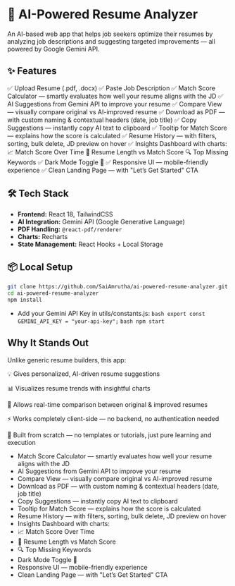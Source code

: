 # 🚀 AI-Powered Resume Analyzer

An AI-based web app that helps job seekers optimize their resumes by analyzing job descriptions and suggesting targeted improvements — all powered by Google Gemini API.

## ✨ Features

✅ Upload Resume (.pdf, .docx)
✅ Paste Job Description
✅ Match Score Calculator — smartly evaluates how well your resume aligns with the JD
✅ AI Suggestions from Gemini API to improve your resume
✅ Compare View — visually compare original vs AI-improved resume
✅ Download as PDF — with custom naming & contextual headers (date, job title)
✅ Copy Suggestions — instantly copy AI text to clipboard
✅ Tooltip for Match Score — explains how the score is calculated
✅ Resume History — with filters, sorting, bulk delete, JD preview on hover
✅ Insights Dashboard with charts:
📈 Match Score Over Time
📏 Resume Length vs Match Score
🔍 Top Missing Keywords
✅ Dark Mode Toggle 🌙
✅ Responsive UI — mobile-friendly experience
✅ Clean Landing Page — with "Let’s Get Started" CTA

## 🛠 Tech Stack

- **Frontend:** React 18, TailwindCSS
- **AI Integration:** Gemini API (Google Generative Language)
- **PDF Handling:** `@react-pdf/renderer`
- **Charts:** Recharts
- **State Management:** React Hooks + Local Storage

## 📦 Local Setup

```bash
git clone https://github.com/SaiAmrutha/ai-powered-resume-analyzer.git
cd ai-powered-resume-analyzer
npm install
```

- Add your Gemini API Key in utils/constants.js:
  `bash export const GEMINI_API_KEY = "your-api-key";`
  `bash npm start `

## Why It Stands Out

Unlike generic resume builders, this app:

💡 Gives personalized, AI-driven resume suggestions

📊 Visualizes resume trends with insightful charts

🔁 Allows real-time comparison between original & improved resumes

⚡ Works completely client-side — no backend, no authentication needed

🎯 Built from scratch — no templates or tutorials, just pure learning and execution

- Match Score Calculator — smartly evaluates how well your resume aligns with the JD
- AI Suggestions from Gemini API to improve your resume
- Compare View — visually compare original vs AI-improved resume
- Download as PDF — with custom naming & contextual headers (date, job title)
- Copy Suggestions — instantly copy AI text to clipboard
- Tooltip for Match Score — explains how the score is calculated
- Resume History — with filters, sorting, bulk delete, JD preview on hover
- Insights Dashboard with charts:
- 📈 Match Score Over Time
- 📏 Resume Length vs Match Score
- 🔍 Top Missing Keywords
- Dark Mode Toggle 🌙
- Responsive UI — mobile-friendly experience
- Clean Landing Page — with "Let’s Get Started" CTA
